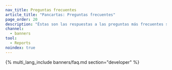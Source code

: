 ```yaml
---
nav_title: Preguntas frecuentes
article_title: "Pancartas: Preguntas frecuentes"
page_order: 20
description: "Éstas son las respuestas a las preguntas más frecuentes sobre los Banners en Braze."
channel:
  - banners
tool:
  - Reports
noindex: true
---
```


{% multi_lang_include banners/faq.md section="developer" %}